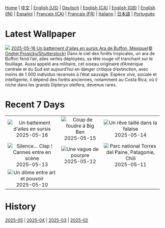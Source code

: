 [Home](../README.md) | [中文](zh-CN.md) | [English (US)](en-US.md) | [Deutsch](de-DE.md) | [English (CA)](en-CA.md) | [English (GB)](en-GB.md) | [English (IN)](en-IN.md) | [Español](es-ES.md) | [Français (CA)](fr-CA.md) | [Français (FR)](fr-FR.md) | [Italiano](it-IT.md) | [日本語](ja-JP.md) | [Português](pt-BR.md)

# Latest Wallpaper
![](https://www.bing.com/th?id=OHR.GreenMacaw_FR-FR5042488002_UHD.jpg)
[2025-05-16 Un battement d'ailes en sursis Ara de Buffon, Mexique(© Ondrej Prosicky/Shutterstock)](https://www.bing.com/th?id=OHR.GreenMacaw_FR-FR5042488002_UHD.jpg)
Dans le ciel des forêts tropicales, un ara de Buffon fend l’air, ailes vertes déployées, sa tête rouge vif tranchant sur le feuillage. Aussi appelé ara militaire, cet oiseau originaire d’Amérique centrale et du Sud est aujourd’hui en danger critique d’extinction, avec moins de 1 000 individus recensés à l’état sauvage. Espèce vive, sociale et intelligente, il dépend des forêts anciennes, notamment au Costa Rica, où il niche dans les grands Dipteryx oleifera, devenus rares.

# Recent 7 Days
|  |  |  |
|:---:|:---:|:---:|
| ![](https://www.bing.com/th?id=OHR.GreenMacaw_FR-FR5042488002_400x240.jpg "Un battement d'ailes en sursis") 2025-05-16 | ![](https://www.bing.com/th?id=OHR.LondonParliament_FR-FR8667949776_400x240.jpg "Coup de foudre à Big Ben") 2025-05-15 | ![](https://www.bing.com/th?id=OHR.SardiniaFlavia_FR-FR6461309996_400x240.jpg "Un rêve taillé dans la falaise") 2025-05-14 |
| ![](https://www.bing.com/th?id=OHR.CannesFilmFestival_FR-FR6520718255_400x240.jpg "Silence… Clap ! Cannes entre en scène") 2025-05-13 | ![](https://www.bing.com/th?id=OHR.IrisGarden_FR-FR6726071094_400x240.jpg "Une vague de pourpre") 2025-05-12 | ![](https://www.bing.com/th?id=OHR.TorresChile_FR-FR7071695988_400x240.jpg "Parc national Torres del Paine, Patagonie, Chili") 2025-05-11 |
| ![](https://www.bing.com/th?id=OHR.MinnesotaRotunda_FR-FR7400861841_400x240.jpg "Un dôme entre art et pouvoir") 2025-05-10 |  |  |

# History
[2025-05](../archives/wallpaper/fr-FR/w_2025_05.md) | [2025-04](../archives/wallpaper/fr-FR/w_2025_04.md) | [2025-03](../archives/wallpaper/fr-FR/w_2025_03.md) | [2025-02](../archives/wallpaper/fr-FR/w_2025_02.md)
